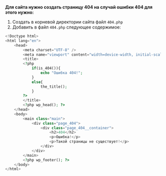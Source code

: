 **Для сайта нужно создать страницу 404 на случай ошибки 404 для этого нужно:**
1. Создать в корневой директории сайта файл `404.php`
2. Добавить в файл `404.php` следующее содержимое:
```php
<!Doctype html>
<html lang="en">
	<head>
		<meta charset="UTF-8" />
		<meta name="viewport" content="width=device-width, initial-scale=1.0" />
		<title>
		<?php
			if(is_404()){
				echo "Ошибка 404!";
			}
			else{
				the_title();
			}
		?>
		</title>
		<?php wp_head(); ?>
	</head>
	<body>
		<main class="main">
			<div class="page_404">
                <div class="page_404__container">
                    <h2>404</h2>
                    <p>Ошибка!</p>
                    <p>Такой страницы не существует!</p>
                </div>
            </div>
        </main>
		<?php wp_footer(); ?>
	</body>
</html>
```

